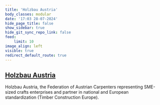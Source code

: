```yaml
---
title: 'Holzbau Austria'
body_classes: modular
date: '17:03 28-07-2024'
hide_page_title: false
show_sidebar: true
hide_git_sync_repo_link: false
feed:
    limit: 10
image_align: left
visible: true
redirect_default_route: true
---
```


## [Holzbau Austria](https://www.holzbauaustria.at)

Holzbau Austria, the Federation of Austrian Carpenters representing SME-sized crafts enterprises and partner in national and European standardization (Timber Construction Europe).